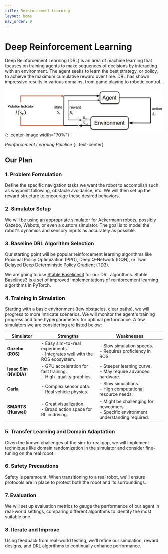 ```yaml
---
title: Reinforcement Learning
layout: home
nav_order: 9
---
```


# Deep Reinforcement Learning

Deep Reinforcement Learning (DRL) is an area of machine learning that focuses on training agents to make sequences of decisions by interacting with an environment. The agent seeks to learn the best strategy, or policy, to achieve the maximum cumulative reward over time. DRL has shown impressive results in various domains, from game playing to robotic control.

![RL_pipeline](../../assets/RL_pipeline.png){: .center-image width="70%"}

*Reinforcement Learning Pipeline*
{: .text-center}

## Our Plan

### 1. Problem Formulation
Define the specific navigation tasks we want the robot to accomplish such as waypoint following, obstacle avoidance, etc. We will then set up the reward structure to encourage these desired behaviors.

### 2. Simulator Setup
We will be using an appropriate simulator for Ackermann robots, possibly Gazebo, Webots, or even a custom simulator. The goal is to model the robot's dynamics and sensory inputs as accurately as possible.

### 3. Baseline DRL Algorithm Selection
Our starting point will be popular reinforcement learning algorithms like Proximal Policy Optimization (PPO), Deep Q-Network (DQN), or Twin Delayed Deep Deterministic Policy Gradient (TD3).

We are going to use [Stable Baselines3](https://github.com/DLR-RM/stable-baselines3) for our DRL algorithms. Stable Baselines3 is a set of improved implementations of reinforcement learning algorithms in PyTorch.

### 4. Training in Simulation
Starting with a basic environment (few obstacles, clear paths), we will progress to more intricate scenarios. We will monitor the agent's training progress and tune hyperparameters for optimal performance. A few simulators we are considering are listed below:


| **Simulator**        | **Strengths**                                                                   | **Weaknesses**                                   |
|----------------------|---------------------------------------------------------------------------------|--------------------------------------------------|
| **Gazebo (ROS)**     | - Easy sim-to-real experiments. <br> - Integrates well with the ROS ecosystem.  | - Slow simulation speeds. <br> - Requires proficiency in ROS. |
| **Isaac Sim (NVIDIA)** | - GPU acceleration for fast training. <br> - High-quality graphics.            | - Steeper learning curve. <br> - May require advanced hardware. |
| **Carla**            | - Complex sensor data. <br> - Real vehicle physics.                             | - Slow simulations. <br> - High computational resource needs. |
| **SMARTS (Huawei)**  | - Great visualization. <br> - Broad action space for RL in driving.             | - Might be challenging for newcomers. <br> - Specific environment understanding required. |


### 5. Transfer Learning and Domain Adaptation
Given the known challenges of the sim-to-real gap, we will implement techniques like domain randomization in the simulator and consider fine-tuning on the real robot.

### 6. Safety Precautions
Safety is paramount. When transitioning to a real robot, we'll ensure protocols are in place to protect both the robot and its surroundings.

### 7. Evaluation
We will set up evaluation metrics to gauge the performance of our agent in real-world settings, comparing different algorithms to identify the most suitable one.

### 8. Iterate and Improve
Using feedback from real-world testing, we'll refine our simulation, reward designs, and DRL algorithms to continually enhance performance.

